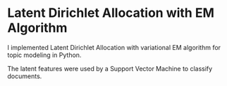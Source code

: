 # Latent Dirichlet Allocation with EM Algorithm

I implemented Latent Dirichlet Allocation with variational EM algorithm for topic modeling in Python.

The latent features were used by a Support Vector Machine to classify documents.
